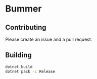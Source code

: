 # Bummer

## Contributing

Please create an issue and a pull request.

## Building

```sh
dotnet build
dotnet pack -c Release
```

